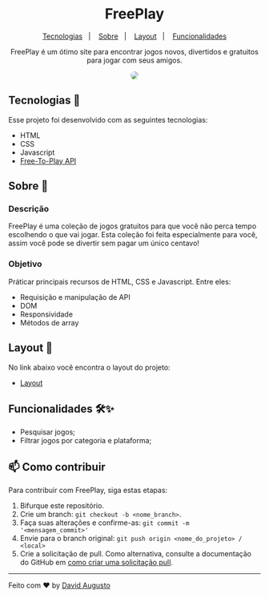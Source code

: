 <h1 align="center"> FreePlay </h1>
<p align="center">
  <a href="#tecnologias-">Tecnologias</a>&nbsp;&nbsp;&nbsp;|&nbsp;&nbsp;&nbsp;
  <a href="#sobre-">Sobre</a>&nbsp;&nbsp;&nbsp;|&nbsp;&nbsp;&nbsp;
  <a href="#layout-">Layout</a>&nbsp;&nbsp;&nbsp;|&nbsp;&nbsp;&nbsp;
  <a href="#funcionalidades-">Funcionalidades</a>
</p>
<p align="center"> 
FreePlay é um ótimo site para encontrar jogos novos, divertidos e gratuitos para jogar com seus amigos.
</p>
<p align="center">
<img src="/assets/images/video.gif" align="center" style="border-radius: 10px" />
</p>

## Tecnologias 🚀 
Esse projeto foi desenvolvido com as seguintes tecnologias:
- HTML
- CSS
- Javascript
- [Free-To-Play API](https://www.freetogame.com/api-doc)

## Sobre 📖


### Descrição
FreePlay é uma coleção de jogos gratuitos para que você não perca tempo escolhendo o que vai jogar. Esta coleção foi feita especialmente para você, assim você pode se divertir sem pagar um único centavo!


### Objetivo
Práticar principais recursos de HTML, CSS e Javascript. Entre eles:

- Requisição e manipulação de API
- DOM
- Responsividade
- Métodos de array

##  Layout 🔖
No link abaixo você encontra o layout do projeto:
- [Layout](https://www.figma.com/file/WJfDg7Z2sUwTWkuUxMDuvy/FreePlay?node-id=106%3A25)

## Funcionalidades 🛠✨
- Pesquisar jogos;
- Filtrar jogos por categoria e plataforma;

## 📫 Como contribuir
<!---Se o seu README for longo ou se você tiver algum processo ou etapas específicas que deseja que os contribuidores sigam, considere a criação de um arquivo CONTRIBUTING.md separado--->
Para contribuir com FreePlay, siga estas etapas:
1. Bifurque este repositório.
2. Crie um branch: `git checkout -b <nome_branch>`.
3. Faça suas alterações e confirme-as: `git commit -m '<mensagem_commit>'`
4. Envie para o branch original: `git push origin <nome_do_projeto> / <local>`
5. Crie a solicitação de pull.
Como alternativa, consulte a documentação do GitHub em [como criar uma solicitação pull](https://help.github.com/en/github/collaborating-with-issues-and-pull-requests/creating-a-pull-request).
---
Feito com ♥ by [David Augusto](https://github.com/DavidAugustoo)